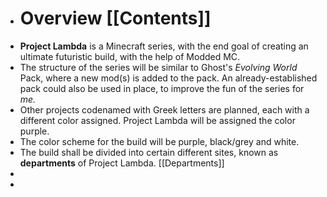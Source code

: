 - # Overview [[Contents]]
- **Project Lambda** is a Minecraft series, with the end goal of creating an ultimate futuristic build, with the help of Modded MC.
- The structure of  the series will be similar to Ghost's *Evolving World* Pack, where a new mod(s) is added to the pack. An already-established pack could also be used in place, to improve the fun of the series for *me.*
- Other projects codenamed with Greek letters are planned, each with a different color assigned. Project Lambda will be assigned the color purple.
- The color scheme for the build will be purple, black/grey and white.
- The build shall be divided into certain different sites, known as **departments** of Project Lambda. [[Departments]]
-
-